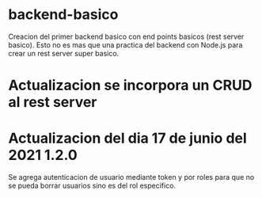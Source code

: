 # backend-basico
Creacion del primer backend basico con end points basicos (rest server basico).
Esto no es mas que una practica del backend con Node.js para crear un rest server super basico.

# Actualizacion se incorpora un CRUD al rest server 

# Actualizacion del dia 17 de junio del 2021 1.2.0
Se agrega autenticacion de usuario mediante token y por roles para que no se pueda borrar usuarios sino es del rol especifico.
